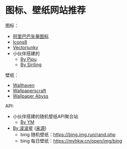 # 图标、壁纸网站推荐

图标：


- [阿里巴巴矢量图标](https://www.iconfont.cn/)
- [Icons8](https://icons8.com/)
- [Vectorjunky](https://www.iconfinder.com/)
- 小伙伴搭建的
    - [By Pipu](https://pipuwong.com/en/free-icons-for-self-hosted)
    - [By Siriling](https://siriling.github.io/my-icons/dist)

壁纸：
- [Wallhaven](https://wallhaven.cc/)
- [Wallpaperscraft](https://wallpaperscraft.com/)
- [Wallpaper Abyss](https://wall.alphacoders.com/)

API:
- 小伙伴搭建的随机壁纸API聚合站
    - [By YM](https://img-api.ymz.icu/)
- [By 波波星](https://github.com/szboboxing) ([来源](https://github.com/hslr-s/sun-panel/pull/175/commits/61274b4cf492d6f82134d59713791f4dbd5613a9))
    - bing 随机壁纸：https://bing.img.run/rand.php
    - bing 每日壁纸：https://myhkw.cn/open/img/bing

